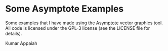 Some Asymptote Examples
=======================

Some examples that I have made using the
[Asymptote](https://asymptote.sourceforge.io/ "Asymptote website")
vector graphics tool. All code is licensed under the GPL-3 license
(see the LICENSE file for details).

Kumar Appaiah
